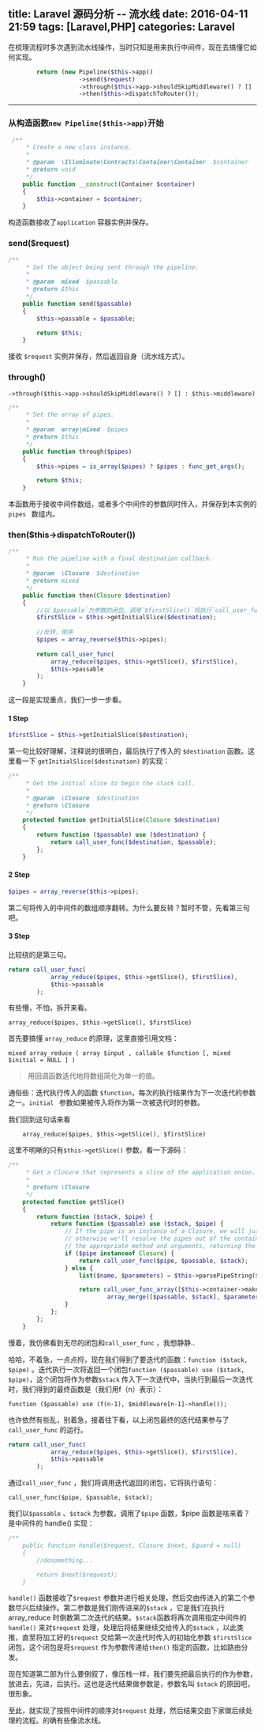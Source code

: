 title: Laravel 源码分析 -- 流水线
date: 2016-04-11 21:59
tags: [Laravel,PHP]
categories: Laravel
---

在梳理流程时多次遇到流水线操作，当时只知是用来执行中间件，现在去搞懂它如何实现。

```php
        return (new Pipeline($this->app))
                    ->send($request)
                    ->through($this->app->shouldSkipMiddleware() ? [] : $this->middleware)
                    ->then($this->dispatchToRouter());
```

<!-- more -->

---

### 从构造函数`new Pipeline($this->app)`开始

```php
 /**
     * Create a new class instance.
     *
     * @param  \Illuminate\Contracts\Container\Container  $container
     * @return void
     */
    public function __construct(Container $container)
    {
        $this->container = $container;
    }
```

构造函数接收了`application` 容器实例并保存。

### send($request)

```php
/**
     * Set the object being sent through the pipeline.
     *
     * @param  mixed  $passable
     * @return $this
     */
    public function send($passable)
    {
        $this->passable = $passable;

        return $this;
    }
```

接收 `$request` 实例并保存，然后返回自身（流水线方式）。 

### through()

    ->through($this->app->shouldSkipMiddleware() ? [] : $this->middleware)

```php
/**
     * Set the array of pipes.
     *
     * @param  array|mixed  $pipes
     * @return $this
     */
    public function through($pipes)
    {
        $this->pipes = is_array($pipes) ? $pipes : func_get_args();

        return $this;
    }
```

本函数用于接收中间件数组，或者多个中间件的参数同时传入，并保存到本实例的`pipes ` 数组内。

### then($this->dispatchToRouter())

```php
/**
     * Run the pipeline with a final destination callback.
     *
     * @param  \Closure  $destination
     * @return mixed
     */
    public function then(Closure $destination)
    {
	    //以`$passable`为参数的闭包，调用`$firstSlice()`将执行`call_user_func($destination, $passable);` 并返回执行结果。
        $firstSlice = $this->getInitialSlice($destination);
        
        //反转，倒序
        $pipes = array_reverse($this->pipes);
        
        return call_user_func(
            array_reduce($pipes, $this->getSlice(), $firstSlice), 
            $this->passable
        );
    }
```

这一段是实现重点，我们一步一步看。

#### 1 Step

```php
$firstSlice = $this->getInitialSlice($destination);
```

第一句比较好理解，注释说的很明白，最后执行了传入的 `$destination` 函数。这里看一下 `getInitialSlice($destination)` 的实现：



```php
/**
     * Get the initial slice to begin the stack call.
     *
     * @param  \Closure  $destination
     * @return \Closure
     */
    protected function getInitialSlice(Closure $destination)
    {
        return function ($passable) use ($destination) {
            return call_user_func($destination, $passable);
        };
    }
```

#### 2 Step

```php
$pipes = array_reverse($this->pipes);
```

第二句将传入的中间件的数组顺序翻转。为什么要反转？暂时不管，先看第三句吧。

#### 3 Step

比较绕的是第三句。

```php
return call_user_func(
            array_reduce($pipes, $this->getSlice(), $firstSlice), 
            $this->passable
        );
```

有些懵，不怕，拆开来看。

    array_reduce($pipes, $this->getSlice(), $firstSlice)

首先要搞懂 `array_reduce` 的原理，这里直接引用文档：

    mixed array_reduce ( array $input , callable $function [, mixed $initial = NULL ] )

>用回调函数迭代地将数组简化为单一的值。

通俗些：迭代执行传入的函数 `$function`，每次的执行结果作为下一次迭代的参数之一。`initial ` 参数如果被传入将作为第一次被迭代时的参数。

我们回到这句话来看

        array_reduce($pipes, $this->getSlice(), $firstSlice)

这里不明晰的只有`$this->getSlice()` 参数，看一下源码：

```php
/**
     * Get a Closure that represents a slice of the application onion.
     *
     * @return \Closure
     */
    protected function getSlice()
    {
        return function ($stack, $pipe) {
            return function ($passable) use ($stack, $pipe) {
                // If the pipe is an instance of a Closure, we will just call it directly but
                // otherwise we'll resolve the pipes out of the container and call it with
                // the appropriate method and arguments, returning the results back out.
                if ($pipe instanceof Closure) {
                    return call_user_func($pipe, $passable, $stack);
                } else {
                    list($name, $parameters) = $this->parsePipeString($pipe);

                    return call_user_func_array([$this->container->make($name), $this->method],
                            array_merge([$passable, $stack], $parameters));
                }
            };
        };
    }
```

慢着，我仿佛看到无尽的闭包和`call_user_func` ，我想静静..

哈哈，不着急，一点点捋，现在我们得到了要迭代的函数：`function ($stack, $pipe)` 。迭代执行一次将返回一个闭包`function ($passable) use ($stack, $pipe)`，这个闭包将作为参数`$stack` 传入下一次迭代中，当执行到最后一次迭代时，我们得到的最终函数是（我们用f（n）表示）：

	function ($passable) use (f(n-1), $middleware[n-1]->handle());


也许依然有些乱，别着急，接着往下看，以上闭包最终的迭代结果参与了`call_user_func` 的运行。

```php
return call_user_func(
            array_reduce($pipes, $this->getSlice(), $firstSlice), 
            $this->passable
        );
```

通过`call_user_func` ，我们将调用迭代返回的闭包，它将执行语句：

    call_user_func($pipe, $passable, $stack);

我们以`$passable` 、`$stack` 为参数，调用了`$pipe` 函数，$pipe 函数是啥来着？ 是中间件的 handle() 实现：

```php
/**
    public function handle($request, Closure $next, $guard = null)
    {
	    //dosomething...

        return $next($request);
    }
```

`handle()` 函数接收了`$request` 参数并进行相关处理，然后交由传进入的第二个参数尽兴后续操作。第二参数是我们刚传进来的`$stack`  ，它是我们在执行array_reduce 时倒数第二次迭代的结果。`$stack`函数将再次调用指定中间件的`handle()` 来对`$request` 处理，处理后将结果继续交给传入的`$stack` ，以此类推，直至将加工好的`$request` 交给第一次迭代时传入的初始化参数 `$firstSlice` 闭包，这个闭包是将`$request` 作为参数传递给`then()` 指定的函数，比如路由分发。

现在知道第二部为什么要倒叙了，像压栈一样，我们要先把最后执行的作为参数，放进去，先进，后执行。这也是迭代结果做参数是，参数名叫 `$stack` 的原因吧，很形象。

至此，就实现了按照中间件的顺序对`$request` 处理，然后结果交由下家做后续处理的流程。的确有些像流水线。

